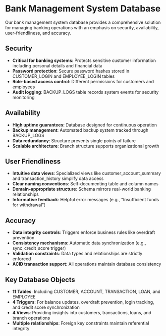 # Bank Management System Database

Our bank management system database provides a comprehensive solution for managing banking operations with an emphasis on security, availability, user-friendliness, and accuracy.

## Security

- **Critical for banking systems**: Protects sensitive customer information including personal details and financial data
- **Password protection**: Secure password hashes stored in CUSTOMER_LOGIN and EMPLOYEE_LOGIN tables
- **Role-based access control**: Different permissions for customers and employees
- **Audit logging**: BACKUP_LOGS table records system events for security monitoring

## Availability

- **High uptime guarantees**: Database designed for continuous operation
- **Backup management**: Automated backup system tracked through BACKUP_LOGS
- **Data redundancy**: Structure prevents single points of failure
- **Scalable architecture**: Branch structure supports organizational growth

## User Friendliness

- **Intuitive data views**: Specialized views like customer_account_summary and transaction_history simplify data access
- **Clear naming conventions**: Self-documenting table and column names
- **Domain-appropriate structure**: Schema mirrors real-world banking relationships
- **Informative feedback**: Helpful error messages (e.g., "Insufficient funds for withdrawal")

## Accuracy

- **Data integrity controls**: Triggers enforce business rules like overdraft prevention
- **Consistency mechanisms**: Automatic data synchronization (e.g., sync_credit_score trigger)
- **Validation constraints**: Data types and relationships are strictly enforced
- **ACID transaction support**: All operations maintain database consistency

## Key Database Objects

- **11 Tables**: Including CUSTOMER, ACCOUNT, TRANSACTION, LOAN, and EMPLOYEE
- **4 Triggers**: For balance updates, overdraft prevention, login tracking, and credit score synchronization
- **4 Views**: Providing insights into customers, transactions, loans, and branch operations
- **Multiple relationships**: Foreign key constraints maintain referential integrity
